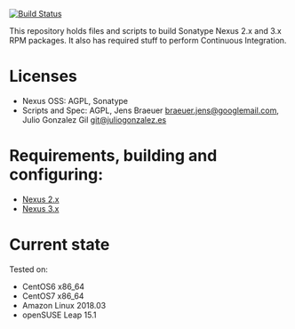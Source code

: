 [![Build Status](https://jenkins.juliogonzalez.es/job/nexus-oss-rpms-build/badge/icon)](https://jenkins.juliogonzalez.es/job/nexus-oss-rpms-build/)

This repository holds files and scripts to build Sonatype Nexus 2.x and 3.x RPM packages. It also has required stuff to perform Continuous Integration.

# Licenses

- Nexus OSS: AGPL, Sonatype
- Scripts and Spec: AGPL, Jens Braeuer <braeuer.jens@googlemail.com>,
  Julio Gonzalez Gil <git@juliogonzalez.es>

# Requirements, building and configuring:

- [Nexus 2.x](NEXUS2.md)
- [Nexus 3.x](NEXUS3.md)

# Current state

Tested on:

- CentOS6 x86_64
- CentOS7 x86_64
- Amazon Linux 2018.03
- openSUSE Leap 15.1
